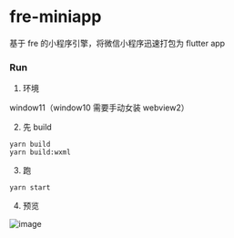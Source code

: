 # fre-miniapp

基于 fre 的小程序引擎，将微信小程序迅速打包为 flutter app

### Run

1. 环境

window11（window10 需要手动女装 webview2）

2. 先 build

```shell
yarn build
yarn build:wxml
```
3. 跑

```shell
yarn start
```
4. 预览

![image](https://user-images.githubusercontent.com/12951461/169762097-f1724907-6353-4b64-81f0-f0f39d9283f9.png)
